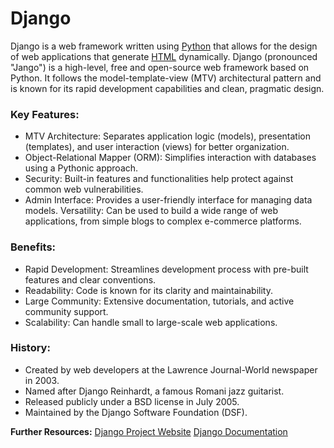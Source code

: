 # Django

Django is a web framework written using [Python](/wiki/Python) that allows for the design of web applications that generate [HTML](/wiki/HTML) dynamically.
Django (pronounced "Jango") is a high-level, free and open-source web framework based on Python. It follows the model-template-view (MTV) architectural pattern and is known for its rapid development capabilities and clean, pragmatic design.

### Key Features:

- MTV Architecture: Separates application logic (models), presentation (templates), and user interaction (views) for better organization.
- Object-Relational Mapper (ORM): Simplifies interaction with databases using a Pythonic approach.
- Security: Built-in features and functionalities help protect against common web vulnerabilities.
- Admin Interface: Provides a user-friendly interface for managing data models.
Versatility: Can be used to build a wide range of web applications, from simple blogs to complex e-commerce platforms.

### Benefits:

- Rapid Development: Streamlines development process with pre-built features and clear conventions.
- Readability: Code is known for its clarity and maintainability.
- Large Community: Extensive documentation, tutorials, and active community support.
- Scalability: Can handle small to large-scale web applications.

### History:

- Created by web developers at the Lawrence Journal-World newspaper in 2003.
- Named after Django Reinhardt, a famous Romani jazz guitarist.
- Released publicly under a BSD license in July 2005.
- Maintained by the Django Software Foundation (DSF).

**Further Resources:**
[Django Project Website](https://www.djangoproject.com/)
[Django Documentation](https://docs.djangoproject.com/en/5.0/)